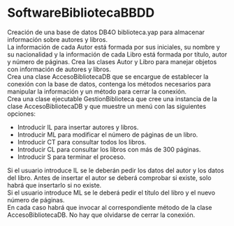 # SoftwareBibliotecaBBDD
Creación de una base de datos DB4O biblioteca.yap para almacenar información  sobre autores y libros.  
La información de cada Autor está formada por sus 
iniciales, su nombre y su nacionalidad y la información de cada Libro está 
formada por título, autor y número de páginas. 
Crea las clases Autor y Libro para manejar objetos con información de 
autores y libros.  
Crea una clase AccesoBibliotecaDB que se encargue de establecer la 
conexión con la base de datos, contenga los métodos necesarios para 
manipular la información y un método para cerrar la conexión.  
Crea una clase ejecutable GestionBiblioteca que cree una instancia de la 
clase AccesoBibliotecaDB y que muestre un menú con las siguientes 
opciones:
- Introducir IL para insertar autores y libros. 
- Introducir ML para modificar el número de páginas de un libro.
- Introducir CT para consultar todos los libros.
- Introducir CL para consultar los libros con más de 300 páginas.
- Introducir S para terminar el proceso.  

Si el usuario introduce IL se le deberán pedir los datos del autor y los datos 
del libro. Antes de insertar el autor se deberá comprobar si existe, solo 
habrá que insertarlo si no existe.  
Si el usuario introduce ML se le deberá pedir el título del libro y el nuevo 
número de páginas.  
En cada caso habrá que invocar al correspondiente método de la clase 
AccesoBibliotecaDB. No hay que olvidarse de cerrar la conexión.
